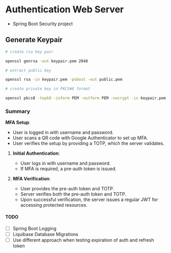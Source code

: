 # Authentication Web Server

- Spring Boot Security project

## Generate Keypair

```bash
# create rsa key pair

openssl genrsa -out keypair.pem 2048
```

```bash
# extract public key

openssl rsa -in keypair.pem -pubout -out public.pem
```

```bash
# create private key in PKCS#8 format

openssl pkcs8 -topk8 -inform PEM -outform PEM -nocrypt -in keypair.pem -out private.pem
```

### Summary

**MFA Setup**:

- User is logged in with username and password.
- User scans a QR code with Google Authenticator to set up MFA.
- User verifies the setup by providing a TOTP, which the server validates.

1. **Initial Authentication**:
    - User logs in with username and password.
    - If MFA is required, a pre-auth token is issued.

2. **MFA Verification**:
    - User provides the pre-auth token and TOTP.
    - Server verifies both the pre-auth token and TOTP.
    - Upon successful verification, the server issues a regular JWT for accessing protected
      resources.

#### TODO

- [ ] Spring Boot Logging
- [ ] Liquibase Database Migrations
- [ ] Use different approach when testing expiration of auth and refresh token
